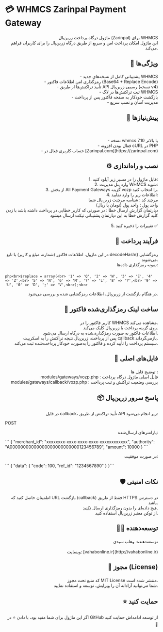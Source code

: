 <h1 align="left">💳 WHMCS Zarinpal Payment Gateway</h1>

###

<p align="right">ماژول درگاه پرداخت زرین‌پال (Zarinpal) برای WHMCS<br>این ماژول امکان پرداخت امن و سریع از طریق درگاه زرین‌پال را برای کاربران فراهم می‌کند.</p>

###

<h2 align="right">🚀 ویژگی‌ها</h2>

###

<p align="right">- پشتیبانی کامل از نسخه‌های جدید WHMCS<br>- رمزگذاری امن اطلاعات فاکتور (Base64 + Replace Encode)<br>- تأیید تراکنش‌ها از طریق API رسمی زرین‌پال (نسخه v4)<br>- ثبت تراکنش‌ها در لاگ WHMCS<br>- بازگشت خودکار به صفحه فاکتور پس از پرداخت<br>- مدیریت آسان و نصب سریع</p>

###

<h2 align="right">🧩 پیش‌نیازها</h2>

###

<br clear="both">

<p align="right">- نسخه whmcs 7.10 یا بالاتر<br>- فعال بودن افزونه cURL در PHP<br>- حساب کاربری فعال در [Zarinpal.com](https://zarinpal.com)</p>

###

<h2 align="right">⚙️ نصب و راه‌اندازی</h2>

###

<p align="right">1. فایل ماژول را در مسیر زیر آپلود کنید:<br>2. وارد پنل مدیریت WHMCS شوید:<br>3. از بخش All Payment Gateways گزینه vozp را انتخاب کنید.<br>4. اطلاعات زیر را وارد نمایید:<br>مرچند کد : شناسه مرچنت زرین‌پال شما<br>واحد پول : واحد پول (تومان یا ریال) <br>دپارتمان گزارش ارسال خطا : در صورتی که کاربر خطایی در پرداخت داشته باشد با زدن کلید گزارش خطا به این دپارتمان پشتیبانی تیکت ارسال میشود <br><br>5. تغییرات را ذخیره کنید ✅</p>

###

<h2 align="right">🔁 فرآیند پرداخت</h2>

###

<p align="right">در این ماژول، اطلاعات فاکتور (شماره، مبلغ و کاربر) با تابع decodeHash() رمزگشایی می‌شوند.<br>نمونه رمزگذاری داده‌ها:</p>

###

```php<br>$replace = array(<br> '1' => 'Q', '2' => 'W', '3' => 'E', '4' => 'Z',<br> '5' => 'N', '6' => 'M', '7' => 'L', '8' => 'Y',<br> '9' => 'U', '0' => 'D', ';' => 'V',<br>);<br>```
<p align="right">در هنگام بازگشت از زرین‌پال، اطلاعات رمزگشایی شده و بررسی می‌شود.</p>

###

<h2 align="right">🔑 ساخت لینک رمزگذاری‌شده فاکتور</h2>

###

<p align="right">کاربر فاکتور را در WHMCS مشاهده می‌کند.<br>روی گزینه پرداخت با زرین‌پال کلیک می‌کند.<br>اطلاعات فاکتور به صورت رمزگذاری‌شده به درگاه ارسال می‌شود.<br>پس از پرداخت، زرین‌پال نتیجه تراکنش را به اسکریپت callback بازمی‌گرداند.<br>سیستم پرداخت را تأیید کرده و فاکتور را به‌صورت خودکار پرداخت‌شده ثبت می‌کند.</p>

###

<h2 align="right">📄 فایل‌های اصلی</h2>

###

<p align="right">توضیح فایل ها :<br>modules/gateways/vozp.php : فایل اصلی ماژول درگاه پرداخت<br>modules/gateways/callback/vozp.php : بررسی وضعیت تراکنش و ثبت پرداخت</p>

###

<h2 align="right">📦 پاسخ سرور زرین‌پال</h2>

###

<p align="right">در فایل callback، تأیید تراکنش از طریق API زیر انجام می‌شود:</p>
POST <https://api.zarinpal.com/pg/v4/payment/verify.json>
<br>
<p align="right">پارامترهای ارسال‌شده:</p>
```
{
    "merchant_id": "xxxxxxxx-xxxx-xxxx-xxxx-xxxxxxxxxxxx",
    "authority": "A00000000000000000000000000123456789",
    "amount": 10000
}
```
<br>
<p align="right">در صورت موفقیت:</p>
```
{
    "data": {
        "code": 100,
        "ref_id": "1234567890"
    }
}```


###

<h2 align="right">🛡️ نکات امنیتی</h2>

###

<p align="right">اطمینان حاصل کنید که URL بازگشت (callback) فقط از طریق HTTPS در دسترس باشد.<br>هیچ داده‌ای را بدون رمزگذاری ارسال نکنید.<br>از توکن معتبر زرین‌پال استفاده کنید.</p>

###

<h2 align="right">👨‍💻 توسعه‌دهنده</h2>

###

<p align="right">توسعه‌دهنده: وهاب سیدی<br><br>وبسایت: [vahabonline.ir](http://vahabonline.ir)</p>

###

<h2 align="right">📜 مجوز (License)</h2>

###

<p align="right">کد منبع تحت مجوز MIT License منتشر شده است.<br>شما می‌توانید آزادانه آن را ویرایش، توسعه و استفاده نمایید.</p>

###

<h2 align="right">⭐ حمایت کنید</h2>

###

<p align="right">اگر این ماژول برای شما مفید بود، با دادن ⭐ در GitHub از توسعه ادامه‌اش حمایت کنید 💙</p>

###

